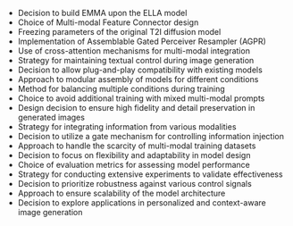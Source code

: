 - Decision to build EMMA upon the ELLA model
- Choice of Multi-modal Feature Connector design
- Freezing parameters of the original T2I diffusion model
- Implementation of Assemblable Gated Perceiver Resampler (AGPR)
- Use of cross-attention mechanisms for multi-modal integration
- Strategy for maintaining textual control during image generation
- Decision to allow plug-and-play compatibility with existing models
- Approach to modular assembly of models for different conditions
- Method for balancing multiple conditions during training
- Choice to avoid additional training with mixed multi-modal prompts
- Design decision to ensure high fidelity and detail preservation in generated images
- Strategy for integrating information from various modalities
- Decision to utilize a gate mechanism for controlling information injection
- Approach to handle the scarcity of multi-modal training datasets
- Decision to focus on flexibility and adaptability in model design
- Choice of evaluation metrics for assessing model performance
- Strategy for conducting extensive experiments to validate effectiveness
- Decision to prioritize robustness against various control signals
- Approach to ensure scalability of the model architecture
- Decision to explore applications in personalized and context-aware image generation